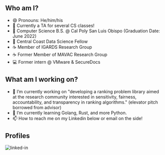 ## Who am I?

- 😄 Pronouns: He/him/his
- 🏫 Currently a TA for several CS classes! 
- 🏫 Computer Science B.S. @ Cal Poly San Luis Obispo (Graduation Date: June 2022)
- 📔 Central Coast Data Science Fellow
- ☕ Member of IGARDS Research Group
- ☕ Former Member of MAVAC Research Group
- 💻 Former intern @ VMware & SecureDocs

## What am I working on?

- 🔭 I’m currently working on "developing a ranking problem library aimed at the research community interested in sensitivity, 
fairness, accountability, and transparency in ranking algorithms." (elevator pitch borrowed from advisor)
- 🌱 I’m currently learning Golang, Rust, and more Python.
- 📫 How to reach me on my Linkedin below or email on the side!


## Profiles

[<img align="left" alt="linked-in" src="https://img.shields.io/badge/linkedin-%230077B5.svg?&style=for-the-badge&logo=linkedin&logoColor=white" />](https://www.linkedin.com/in/bjtat/)
